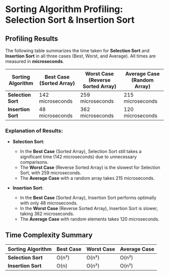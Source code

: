 # Sorting Algorithm Profiling: Selection Sort & Insertion Sort

## Profiling Results

The following table summarizes the time taken for **Selection Sort** and **Insertion Sort** in all three cases (Best, Worst, and Average). All times are measured in **microseconds**.

| **Sorting Algorithm** | **Best Case (Sorted Array)** | **Worst Case (Reverse Sorted Array)** | **Average Case (Random Array)** |
|-----------------------|------------------------------|---------------------------------------|---------------------------------|
| **Selection Sort**     | 142 microseconds             | 259 microseconds                      | 215 microseconds                |
| **Insertion Sort**     | 48 microseconds              | 362 microseconds                      | 120 microseconds                |

### Explanation of Results:

- **Selection Sort**:
  - In the **Best Case** (Sorted Array), Selection Sort still takes a significant time (142 microseconds) due to unnecessary comparisons.
  - The **Worst Case** (Reverse Sorted Array) is the slowest for Selection Sort, with 259 microseconds.
  - The **Average Case** with a random array takes 215 microseconds.

- **Insertion Sort**:
  - In the **Best Case** (Sorted Array), Insertion Sort performs optimally with only 48 microseconds.
  - In the **Worst Case** (Reverse Sorted Array), Insertion Sort is slower, taking 362 microseconds.
  - The **Average Case** with random elements takes 120 microseconds.

## Time Complexity Summary

| **Sorting Algorithm** | **Best Case** | **Worst Case** | **Average Case** |
|-----------------------|---------------|----------------|------------------|
| **Selection Sort**     | O(n²)         | O(n²)          | O(n²)            |
| **Insertion Sort**     | O(n)          | O(n²)          | O(n²)            |
